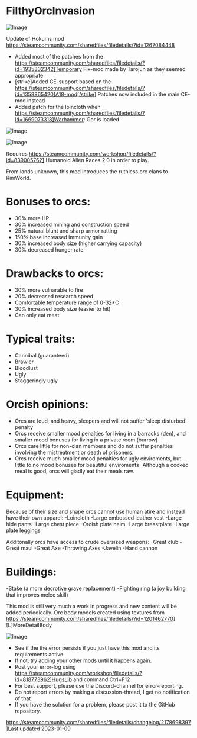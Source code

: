 # FilthyOrcInvasion

![Image](https://i.imgur.com/buuPQel.png)

Update of Hokums mod
https://steamcommunity.com/sharedfiles/filedetails/?id=1267084448

- Added most of the patches from the https://steamcommunity.com/sharedfiles/filedetails/?id=1935332342]Temporary Fix-mod made by Tarojun as they seemed appropriate
- [strike]Added CE-support based on the https://steamcommunity.com/sharedfiles/filedetails/?id=1358865420]A18-mod[/strike] Patches now included in the main CE-mod instead
- Added patch for the loincloth when https://steamcommunity.com/sharedfiles/filedetails/?id=1669073318]Warhammer: Gor is loaded

![Image](https://i.imgur.com/pufA0kM.png)

	
![Image](https://i.imgur.com/Z4GOv8H.png)


Requires https://steamcommunity.com/workshop/filedetails/?id=839005762] Humanoid Alien Races 2.0  in order to play.

From lands unknown, this mod introduces the ruthless orc clans to RimWorld. 

# Bonuses to orcs:

- 30% more HP
- 30% increased mining and construction speed
- 25% natural blunt and sharp armor ratting
- 150% base increased immunity gain
- 30% increased body size (higher carrying capacity)
- 30% decreased hunger rate

# Drawbacks to orcs:

- 30% more vulnarable to fire
- 20% decreased research speed
- Comfortable temperature range of 0-32*C
- 30% increased body size (easier to hit)
- Can only eat meat

# Typical traits:

- Cannibal (guaranteed)
- Brawler
- Bloodlust
- Ugly
- Staggeringly ugly

# Orcish opinions:

- Orcs are loud, and heavy, sleepers and will not suffer 'sleep disturbed' penalty
- Orcs receive smaller mood penalties for living in a barracks (den), and smaller mood bonuses for living in a private room (burrow)
- Orcs care little for non-clan members and do not suffer penalties involving the mistreatment or death of prisoners.
- Orcs receive much smaller mood penalties for ugly enviroments, but little to no mood bonuses for beautiful enviroments
-Although a cooked meal is good,  orcs will gladly eat their meals raw.

# Equipment:

Because of their size and shape orcs cannot use human atire and instead have their own apparel:
-Loincloth
-Large embossed leather vest
-Large hide pants 
-Large chest piece
-Orcish plate helm
-Large breastplate
-Large plate leggings

Additonally orcs have access to crude oversized weapons:
-Great club
-Great maul
-Great Axe
-Throwing Axes
-Javelin
-Hand cannon

# Buildings:

-Stake (a more decrotive grave replacement)
-Fighting ring (a joy building that improves melee skill)

This mod is still very much a work in progress and new content will be added periodically.
Orc body models created using textures from https://steamcommunity.com/sharedfiles/filedetails/?id=1201462770]  [L]MoreDetailBody 


![Image](https://i.imgur.com/PwoNOj4.png)



-  See if the the error persists if you just have this mod and its requirements active.
-  If not, try adding your other mods until it happens again.
-  Post your error-log using https://steamcommunity.com/workshop/filedetails/?id=818773962]HugsLib and command Ctrl+F12
-  For best support, please use the Discord-channel for error-reporting.
-  Do not report errors by making a discussion-thread, I get no notification of that.
-  If you have the solution for a problem, please post it to the GitHub repository.




https://steamcommunity.com/sharedfiles/filedetails/changelog/2178698397]Last updated 2023-01-09
